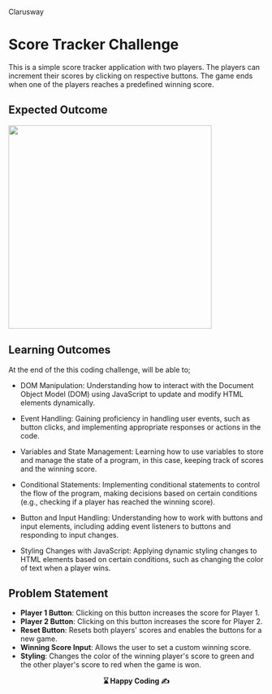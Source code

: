 <p>Clarusway<img align="right"
  src="https://secure.meetupstatic.com/photos/event/3/1/b/9/600_488352729.jpeg"  width="15px"></p>

# Score Tracker Challenge

This is a simple score tracker application with two players. The players can increment their scores by clicking on respective buttons. The game ends when one of the players reaches a predefined winning score.

## Expected Outcome

<img src="./project.gif" width="400" />

## Learning Outcomes

At the end of the this coding challenge, will be able to;

- DOM Manipulation: Understanding how to interact with the Document Object Model (DOM) using JavaScript to update and modify HTML elements dynamically.

- Event Handling: Gaining proficiency in handling user events, such as button clicks, and implementing appropriate responses or actions in the code.

- Variables and State Management: Learning how to use variables to store and manage the state of a program, in this case, keeping track of scores and the winning score.

- Conditional Statements: Implementing conditional statements to control the flow of the program, making decisions based on certain conditions (e.g., checking if a player has reached the winning score).

- Button and Input Handling: Understanding how to work with buttons and input elements, including adding event listeners to buttons and responding to input changes.

- Styling Changes with JavaScript: Applying dynamic styling changes to HTML elements based on certain conditions, such as changing the color of text when a player wins.

## Problem Statement

- **Player 1 Button**: Clicking on this button increases the score for Player 1.
- **Player 2 Button**: Clicking on this button increases the score for Player 2.
- **Reset Button**: Resets both players' scores and enables the buttons for a new game.
- **Winning Score Input**: Allows the user to set a custom winning score.
- **Styling**: Changes the color of the winning player's score to green and the other player's score to red when the game is won.

<p align='center'><strong> ⌛ Happy Coding  ✍ </strong></p>

